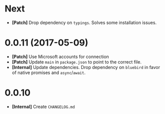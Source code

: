 # Next

- **[Patch]** Drop dependency on `typings`. Solves some installation issues.

# 0.0.11 (2017-05-09)

- **[Patch]** Use Microsoft accounts for connection
- **[Patch]** Update `main` in `package.json` to point to the correct file.
- **[Internal]** Update dependencies. Drop dependency on `bluebird` in favor of
  native promises and `async`/`await`.

# 0.0.10

- **[Internal]** Create `CHANGELOG.md`
